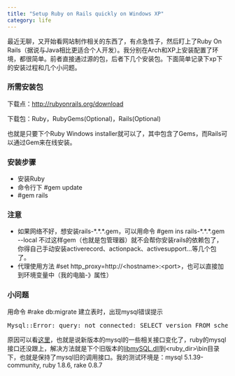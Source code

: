 ```yaml
---
title: "Setup Ruby on Rails quickly on Windows XP"
category: life
---
```


<p>最近无聊，又开始看网站制作相关的东西了，有点急性子，然后盯上了Ruby On Rails（据说与Java相比更适合个人开发）。我分别在Arch和XP上安装配置了环境，都很简单。前者直接通过源的包，后者下几个安装包。下面简单记录下xp下的安装过程和几个小问题。</p>
<h3>所需安装包</h3>
<p>下载点：<a href="http://rubyonrails.org/download">http://rubyonrails.org/download</a></p>
<p>下载包：Ruby，RubyGems(Optional)，Rails(Optional)</p>
<p>也就是只要下个Ruby Windows installer就可以了，其中包含了Gems，而Rails可以通过Gem来在线安装。</p>
<h3>安装步骤</h3>
<ul>
    <li>安装Ruby</li>
    <li>命令行下 #gem update</li>
    <li>#gem rails</li>
</ul>
<h3>注意</h3>
<ul>
    <li>如果网络不好，想安装rails-*.*.*.gem，可以用命令 #gem ins rails-*.*.*.gem --local 不过这样gem（也就是包管理器）就不会帮你安装rails的依赖包了，你得自己手动安装activerecord、actionpack、activesupport...等几个包了。</li>
    <li>代理使用方法 #set http_proxy=http://&lt;hostname&gt;:&lt;port&gt;，也可以直接加到环境变量中（我的电脑-》属性）</li>
</ul>
<h3>小问题</h3>
<p>用命令 #rake db:migrate 建立表时，出现mysql错误提示</p>
<pre class="quote">Mysql::Error: query: not connected: SELECT version FROM schema_migrations</pre>
<p>原因可以看<a href="http://forums.aptana.com/viewtopic.php?f=20&amp;t=7563&amp;p=27407&amp;hilit=libmysql.dll#p27407" target="_blank">这里</a>，也就是说新版本的mysql的一些相关接口变化了，ruby的mysql接口还没跟上，解决方法就是下个旧版本的<a href="http://instantrails.rubyforge.org/svn/trunk/InstantRails-win/InstantRails/mysql/bin/libmySQL.dll" target="_blank">libmySQL.dll</a>到&lt;ruby_dir&gt;\bin目录下，也就是保持了mysql旧的调用接口。我的测试环境是：mysql 5.1.39-community, ruby 1.8.6, rake 0.8.7</p>